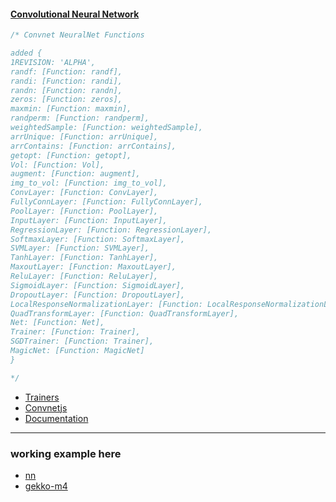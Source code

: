 #### [Convolutional Neural Network](https://en.wikipedia.org/wiki/Convolutional_neural_network)

```js
/* Convnet NeuralNet Functions

added {
1REVISION: 'ALPHA',
randf: [Function: randf],
randi: [Function: randi],
randn: [Function: randn],
zeros: [Function: zeros],
maxmin: [Function: maxmin],
randperm: [Function: randperm],
weightedSample: [Function: weightedSample],
arrUnique: [Function: arrUnique],
arrContains: [Function: arrContains],
getopt: [Function: getopt],
Vol: [Function: Vol],
augment: [Function: augment],
img_to_vol: [Function: img_to_vol],
ConvLayer: [Function: ConvLayer],
FullyConnLayer: [Function: FullyConnLayer],
PoolLayer: [Function: PoolLayer],
InputLayer: [Function: InputLayer],
RegressionLayer: [Function: RegressionLayer],
SoftmaxLayer: [Function: SoftmaxLayer],
SVMLayer: [Function: SVMLayer],
TanhLayer: [Function: TanhLayer],
MaxoutLayer: [Function: MaxoutLayer],
ReluLayer: [Function: ReluLayer],
SigmoidLayer: [Function: SigmoidLayer],
DropoutLayer: [Function: DropoutLayer],
LocalResponseNormalizationLayer: [Function: LocalResponseNormalizationLayer],
QuadTransformLayer: [Function: QuadTransformLayer],
Net: [Function: Net],
Trainer: [Function: Trainer],
SGDTrainer: [Function: Trainer],
MagicNet: [Function: MagicNet]
}

*/
```

* [Trainers](https://cs.stanford.edu/people/karpathy/convnetjs/demo/trainers.html)
* [Convnetjs](https://cs.stanford.edu/people/karpathy/convnetjs/)
* [Documentation](https://cs.stanford.edu/people/karpathy/convnetjs/docs.html)

---
### working example here
  * [nn](https://github.com/universalbit-dev/gekko-m4/blob/master/strategies/NN.js)
  * [gekko-m4](https://github.com/universalbit-dev/gekko-m4/blob/master/strategies/NNSTOCH.js)


  
